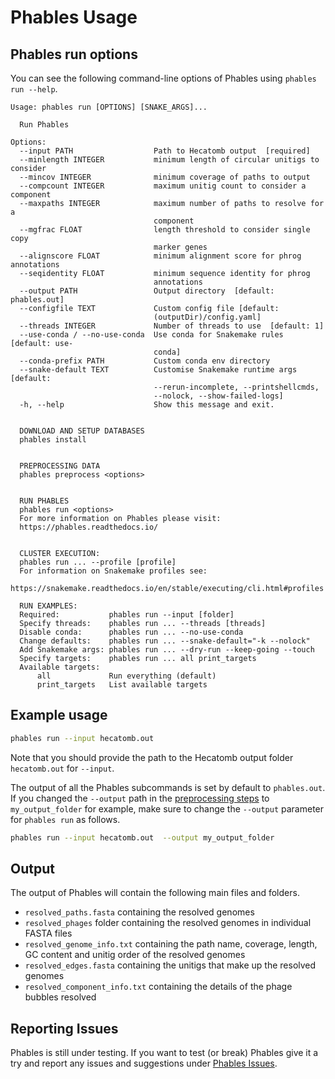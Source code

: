 # Phables Usage

## Phables run options

You can see the following command-line options of Phables using `phables run --help`.

```
Usage: phables run [OPTIONS] [SNAKE_ARGS]...

  Run Phables

Options:
  --input PATH                  Path to Hecatomb output  [required]
  --minlength INTEGER           minimum length of circular unitigs to consider
  --mincov INTEGER              minimum coverage of paths to output
  --compcount INTEGER           maximum unitig count to consider a component
  --maxpaths INTEGER            maximum number of paths to resolve for a
                                component
  --mgfrac FLOAT                length threshold to consider single copy
                                marker genes
  --alignscore FLOAT            minimum alignment score for phrog annotations
  --seqidentity FLOAT           minimum sequence identity for phrog
                                annotations
  --output PATH                 Output directory  [default: phables.out]
  --configfile TEXT             Custom config file [default:
                                (outputDir)/config.yaml]
  --threads INTEGER             Number of threads to use  [default: 1]
  --use-conda / --no-use-conda  Use conda for Snakemake rules  [default: use-
                                conda]
  --conda-prefix PATH           Custom conda env directory
  --snake-default TEXT          Customise Snakemake runtime args  [default:
                                --rerun-incomplete, --printshellcmds,
                                --nolock, --show-failed-logs]
  -h, --help                    Show this message and exit.

  
  DOWNLOAD AND SETUP DATABASES
  phables install
  
  
  PREPROCESSING DATA
  phables preprocess <options> 
  
  
  RUN PHABLES
  phables run <options> 
  For more information on Phables please visit:
  https://phables.readthedocs.io/
  
  
  CLUSTER EXECUTION:
  phables run ... --profile [profile]
  For information on Snakemake profiles see:
  https://snakemake.readthedocs.io/en/stable/executing/cli.html#profiles
  
  RUN EXAMPLES:
  Required:           phables run --input [folder]
  Specify threads:    phables run ... --threads [threads]
  Disable conda:      phables run ... --no-use-conda 
  Change defaults:    phables run ... --snake-default="-k --nolock"
  Add Snakemake args: phables run ... --dry-run --keep-going --touch
  Specify targets:    phables run ... all print_targets
  Available targets:
      all             Run everything (default)
      print_targets   List available targets
```

## Example usage

```bash
phables run --input hecatomb.out
```

Note that you should provide the path to the Hecatomb output folder `hecatomb.out` for `--input`.

The output of all the Phables subcommands is set by default to `phables.out`. If you changed the `--output` path in the [preprocessing steps](https://phables.readthedocs.io/en/latest/preprocess/) to `my_output_folder` for example, make sure to change the `--output` parameter for `phables run` as follows.

```bash
phables run --input hecatomb.out  --output my_output_folder
```

## Output

The output of Phables will contain the following main files and folders.

* `resolved_paths.fasta` containing the resolved genomes
* `resolved_phages` folder containing the resolved genomes in individual FASTA files
* `resolved_genome_info.txt` containing the path name, coverage, length, GC content and unitig order of the resolved genomes
* `resolved_edges.fasta` containing the unitigs that make up the resolved genomes
* `resolved_component_info.txt` containing the details of the phage bubbles resolved

## Reporting Issues

Phables is still under testing. If you want to test (or break) Phables give it a try and report any issues and suggestions under [Phables Issues](https://github.com/Vini2/phables/issues).